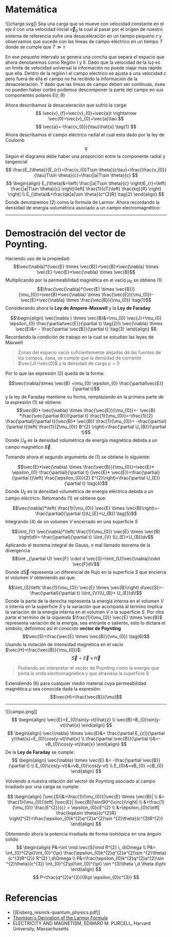 # Matemática 

![[charge.svg]]
Sea una carga que se mueve con velocidad constante en el eje $\hat{x}$ con una velocidad inicial $\vec{v}_{0}$ la cual al pasar por el origen de nuestro sistema de referencia sufre una desaceleración en un tiempo pequeño $\tau$ y observamos que sucede con las líneas de campo eléctrico en un tiempo $T$ donde se cumple que $T\gg \tau$


En ese pequeño intervalo se genera una concha que separa el espacio que ahora denotaremos como Región I y II. Dado que la velocidad de la luz es un limite de velocidad universal la información no puede viajar mas rápido que ella. Dentro de la región I el campo eléctrico se ajusta a una velocidad $c$ pero fuera de ella el campo no ha recibido la información de la desaceleración. Y dado que las líneas de campo deben ser continuas, ósea no pueden haber cortes podemos descomponer la parte del campo en sus componentes polares $E(r, \theta)$

Ahora describamos la desaceleración que sufrió la carga:
$$
\vec{v}_{f}=\vec{v}_{0}+\vec{a}t \rightarrow \vec{0}=\vec{v}_{0}+\vec{a}\tau
$$
$$
\vec{a}=-\frac{v_{0}}{\tau}\hat{x} \tag{1}
$$
Ahora describamos el campo eléctrico radial el cual esta dado por la ley de Coulomb
$$
q
$$
Según el diagrama debe haber una proporción entre la componente radial y tangencial 
$$
\frac{E_{\theta}}{E_{r}}=\frac{v_{0}T\sin \theta}{c\tau}=\frac{\frac{v_{0}}{\tau}T\sin \theta}{c}=\frac{|a|T\sin \theta}{c}
$$
$$
\begin{align}
E_{\theta}&=\left( \frac{|a|T\sin \theta}{c} \right)E_{r}=\left( \frac{|a|T\sin \theta}{c} \right)\left[ \frac{1}{cT}\left( \frac{kq}{R} \right) \right] \\
E_{\theta}&=\frac{qk|a|\sin \theta}{c^{2}R} \tag{2}
\end{align}
$$
Donde denotaremos $(2)$ como la formula de Larmor. Ahora recordando la densidad de energía volumétrica asociado a un campo electromagnético: 
_____
# Demostración del vector de Poynting.
Haciendo uso de la propiedad:$$\vec{\nabla}*(\vec{E} \times \vec{B})=\vec{B}*\vec{\nabla} \times \vec{E}-\vec{E}*\vec{\nabla} \times \vec{B}$$ Multiplicando por la permeabilidad magnética en el vació $\mu_{0}$ se obtiene $(1)$ $$\frac{\vec{\nabla}*(\vec{E} \times \vec{B})}{\mu_{0}}=\vec{B}*\vec{\nabla} \times \frac{\vec{E}}{\mu_{0}}-\vec{E}*\vec{\nabla} \times \frac{\vec{B}}{\mu_{0}} \tag{1}$$
Considerando ahora la **Ley de Ampere-Maxwell** y la **Ley de Faraday** 

$$\begin{align}
\vec{\nabla } \times \vec{B}&=\mu_{0} \vec{J}+\mu_{0} \epsilon_{0}  \frac{\partial\vec{E}}{\partial t} \tag{2}\\
\vec{\nabla} \times \vec{E}&= - \frac{\partial \vec{B}}{\partial t} \tag{3}
\end{align} 
$$
Recordando la condición de trabajo en la cual se estudian las leyes de Maxwell 

> Zonas del espacio vacío suficientemente alejadas de las fuentes de los campos, ósea, se cumple que la densidad de corriente $\vec{J}=\vec{0}$ y la densidad de carga $\rho=0$

Por lo que las expresión $(2)$ queda de la forma:

$$\vec{\nabla}\times \vec{B} =\mu_{0} \epsilon_{0}  \frac{\partial\vec{E}}{\partial t}$$
y la ley de Faraday mantiene su forma, remplazando en la primera parte de la expresión $(1)$ se obtiene: $$\vec{B}* \vec{\nabla} \times \frac{\vec{E}}{\mu_{0}}=- \vec{B} *\frac{\vec{\partial B}}{\partial t} \frac{1}{\mu_{0}}=-\frac{1}{2} \frac{\partial}{\partial t}(\vec{B}* \vec{B}) \frac{1}{\mu_{0}}= -\frac{\partial}{\partial t}\left( \frac{1}{2\mu_{0}} B^{2} \right)=\frac{\partial U_{B}}{\partial t}$$Donde $U_{B}$ es la densidad volumétrica de energía magnética debida a un campo magnético $\vec{B}$. 

Tomando ahora el segundo argumento de $(1)$ se obtiene lo siguiente:

$$\vec{E}*\vec{\nabla} \times \frac{\vec{B}}{\mu_{0}}=\vec{E}* \epsilon_{0} \frac{\partial}{\partial t} (\vec{E}* \vec{E})=\frac{\partial}{\partial t}\left( \frac{\epsilon_{0}}{2} E^{2}\right)=\frac{\partial U_{E}}{\partial t} \tag{4}$$
Donde $U_{E}$ es la densidad volumétrica de energía eléctrica debida a un campo eléctrico. Retomando $(1)$ se obtiene que:

$$\vec{\nabla}*\left( \frac{1}{\mu_{0}} \vec{E} \times \vec{B}\right)=-\frac{\partial}{\partial t}(U_{E}+U_{B}) \tag{5}$$
Integrando $(4)$ de un volumen $V$  encerrado en una superficie $S$ 

$$\iiint_{V} \vec{\nabla}*\left( \frac{1}{\mu_{0}} \vec{E} \times \vec{B} \right)dV=-\frac{\partial}{\partial t} \iiint_{V} (U_{E}+U_{B})dv$$
Aplicando el teorema integral de Gauss, o mal llamado teorema de la divergencia$$\iint _{\partial U} \vec{F} \cdot d \vec{S}=\iiint_{U}\vec{\nabla}\cdot \vec{F}dV$$
Donde $d\vec{S}$ representa un diferencial de flujo en la superficie $S$ que encierra el volumen $V$ obteniendo así que:

$$\iint_{S}\left( \frac{1}{\mu_{0}} \vec{E} \times \vec{B}\right) d\vec{S}=- \frac{\partial}{\partial t} \iiint_{V}(U_{B}+ U_{E})dV$$
Donde la parte de la derecha representa la energía interna en el volumen $V$ o interna en la superficie $S$ y la variación que acompaña al termino implica la variación de la energía interna en el volumen $V$ o la superficie $S$. Por otra parte el termino de la izquierda $\frac{1}{\mu_{0}} \vec{E} \times \vec{B}$ representa variación de la energía, sea entrante o saliente, esto lo dictara el símbolo, definimos así el conocido **vector de Poynting** $$\vec{S}=\frac{\vec{E} \times \vec{B}}{\mu_{0}} \tag{6}$$
Usando la notación de intensidad magnética en el vacío $\vec{H}=\frac{\vec{B}}{\mu_{0}}$:
$$\vec{S}=\vec{E} \times \vec{H}$$
> Pudiendo así interpretar el vector de Poynting como la energía que porta la onda electromagnética y que atraviesa la superficie S

Extendiendo $(6)$ para cualquier medio material cuya permeabilidad magnética $\mu$ sea conocida dada la expresión:$$\vec{H}=\frac{\vec{B}}{\mu}$$
_____
![[campo.png]]
$$
\begin{align}
\vec{E}=E_{0}\sin(y-vt)\hat{z} \\
\vec{B}=B_{0}\sin(y-vt)\hat{x}
\end{align}
$$
$$
\begin{align}
\vec{\nabla} \times \vec{E}&= \frac{\partial E_{z}}{\partial y}\hat{x}=E_{0}\cos(y-vt)\hat{x} \\
\frac{\partial \vec{B}}{\partial t}&=-vB_{0}\cos(y-vt)\hat{x}  
\end{align}
$$
De la **Ley de Faraday** se cumple:
$$
\begin{align}
\vec{\nabla} \times \vec{E} &= -\frac{\partial \vec{B}}{\partial t} \\
E_{0}\cos(y-vt)&=vB_{0}\cos(y-vt) \\
E_{0}&=vB_{0} =cB_{0}
\end{align}
$$

Volviendo a nuestra relación del vector de Poynting asociado al campo irradiado por una carga se cumple:

$$
\begin{align}
|\vec{S}|&=\frac{1}{\mu_{0}}|\vec{E} \times \vec{B}| \\
&= \frac{1}{\mu_{0}}\left| |\vec{E}| |\vec{B}|\sin(90^{\circ})\right| \\
&=\frac{1}{\mu_{0}} \frac{E^{2}}{c} = \epsilon_{0}cE^{2} \\
&=\epsilon_{0}c\left[ \frac{kqa\sin \theta}{c^{2}R} \right]^{2}=\frac{\epsilon_{0}k^{2}q^{2}a^{2}\sin ^{2}\theta}{c^{3}R^{2}}
\end{align}
$$

Obteniendo ahora la potencia irradiada de forma isotrópica en una ángulo solido
$$
\begin{align}
P&=\int \mid \vec{S}\mid R^{2} \, d\Omega  \\
P&= \int_{0}^{2\pi}\int_{0}^{\pi}  \frac{\epsilon_{0}k^{2}q^{2}a^{2}\sin ^{2}\theta}{c^{3}R^{2}} R^{2} \,d\Omega \\
P&=\frac{\epsilon_{0}k^{2}q^{2}a^{2}\sin ^{2}\theta}{c^{3}} \int_{0}^{2\pi}\int_{0}^{\pi} \sin ^{3}\theta \,d \theta d\phi
\end{align}
$$
$$
P=\frac{q^{2}a^{2}}{6\pi \epsilon_{0}c^{3}}
$$



# Referencias 

- [[Eisberg_resnick-quantum_physics.pdf]]
- [Thomson's Derivation of the Larmor Formula](http://www.mysearch.org.uk/website1/html/475.Radiation.html) 
- ELECTRICITY AND MAGNETISM, EDWARD M. PURCELL, Harvard University, Massachusetts